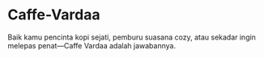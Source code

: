 # Caffe-Vardaa
Baik kamu pencinta kopi sejati, pemburu suasana cozy, atau sekadar ingin melepas penat—Caffe Vardaa adalah jawabannya.
